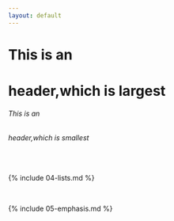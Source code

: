 ```yaml
---
layout: default
---
```

# This is an <h1> header,which is largest
###### This is an <h6> header,which is smallest

<br>

{% include 04-lists.md %}

<br>

{% include 05-emphasis.md %}